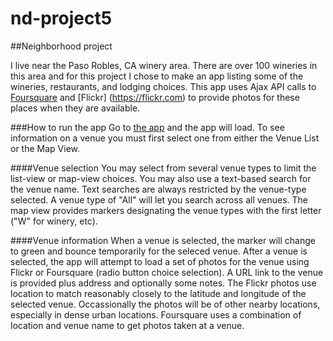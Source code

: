 # nd-project5
##Neighborhood project

I live near the Paso Robles, CA winery area. There are over 100 wineries in this area and for this project I chose to make an app listing some of the wineries, restaurants, and lodging choices. This app uses Ajax API calls to [Foursquare](https://foursquare.com/) and [Flickr] (https://flickr.com) to provide photos for these places when they are available.

###How to run the app
Go to [the app](http://dougconner.github.io/nd-project5/) and the app will load. To see information on a venue you must first select one from either the Venue List or the Map View.

####Venue selection
You may select from several venue types to limit the list-view or map-view choices. You may also use a text-based search for the venue name. Text searches are always restricted by the venue-type selected. A venue type of "All" will let you search across all venues. The map view provides markers designating the venue types with the first letter ("W" for winery, etc).

####Venue information
When a venue is selected, the marker will change to green and bounce temporarily for the seleced venue. After a venue is selected, the app will attempt to load a set of photos for the venue using Flickr or Foursquare (radio button choice selection). A URL link to the venue is provided plus address and optionally some notes. The Flickr photos use location to match reasonably closely to the latitude and longitude of the selected venue. Occassionally the photos will be of other nearby locations, especially in dense urban locations. Foursquare uses a combination of location and venue name to get photos taken at a venue.
